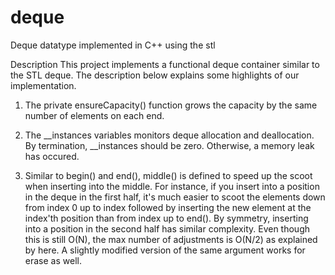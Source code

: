# deque
Deque datatype implemented in C++ using the stl

Description
   This project implements a functional deque container similar to the STL deque. The description below explains some highlights of our implementation. 

1) The private ensureCapacity() function grows the capacity by the same number of elements on each end. 

2) The __instances variables monitors deque allocation and deallocation. By termination, __instances should be zero. Otherwise, a memory leak has occured. 

3) Similar to begin() and end(), middle() is defined to speed up the scoot when inserting into the middle. For instance, if you insert into a position in the deque in the first half, it's much easier to scoot the elements down from index 0 up to index followed by inserting the new element at the index'th position than from index up to end(). By symmetry, inserting into a position in the second half has similar complexity. Even though this is still O(N), the max number of adjustments is O(N/2) as explained by here. A slightly modified version of the same argument works for erase as well.
